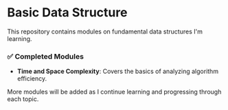 # Basic Data Structure

This repository contains modules on fundamental data structures I'm learning.

### ✅ Completed Modules
- **Time and Space Complexity**: Covers the basics of analyzing algorithm efficiency.

More modules will be added as I continue learning and progressing through each topic.
